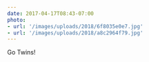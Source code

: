 ```yaml
---
date: 2017-04-17T08:43-07:00
photo:
- url: '/images/uploads/2018/6f8035e0e7.jpg'
- url: '/images/uploads/2018/a8c2964f79.jpg'
---
```

Go Twins!
